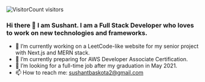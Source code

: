 ![VisitorCount](https://profile-counter.glitch.me/sushantbaskota2/count.svg) visitors
### Hi there 👋 I am Sushant. I am a Full Stack Developer who loves to work on new technologies and frameworks. 
- 🔭 I’m currently working on a LeetCode-like website for my senior project with Next.js and MERN stack.
- 🌱 I’m currently preparing for AWS Developer Associate Certification.
- 👯 I’m looking for a full-time job after my graduation in May 2021.
- 📫 How to reach me: <a>sushantbaskota2@gmail.com</a>


<!--
**sushantbaskota2/sushantbaskota2** is a ✨ _special_ ✨ repository because its `README.md` (this file) appears on your GitHub profile.

Here are some ideas to get you started:

- 🔭 I’m currently working on ...
- 🌱 I’m currently learning ...
- 👯 I’m looking to collaborate on ...
- 🤔 I’m looking for help with ...
- 💬 Ask me about ...
- 📫 How to reach me: ...
- 😄 Pronouns: ...
- ⚡ Fun fact: ...
-->
